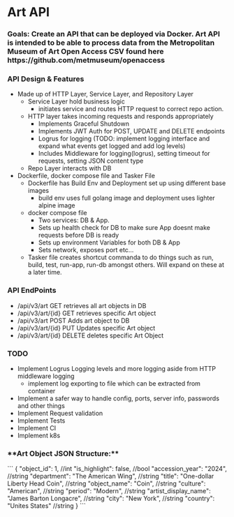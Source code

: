 <h1>Art API</h1>

<h3>Goals: Create an API that can be deployed via Docker. Art API is intended to be able to process data from the Metropolitan Museum of Art Open Access CSV found here https://github.com/metmuseum/openaccess</h3>

<h3>API Design & Features</h3>

- Made up of HTTP Layer, Service Layer, and Repository Layer
    - Service Layer hold business logic
        - initiates service and routes HTTP request to correct repo action.
    - HTTP layer takes incoming requests and responds appropriately
        - Implements Graceful Shutdown 
        - Implements JWT Auth for POST, UPDATE and DELETE endpoints
        - Logrus for logging (TODO: implement logging interface and expand what events get logged and add log levels)
        - Includes Middleware for logging(logrus), setting timeout for requests, setting JSON content type
    - Repo Layer interacts with DB
- Dockerfile, docker compose file and Tasker File
    - Dockerfile has Build Env and Deployment set up using different base images
        - build env uses full golang image and deployment uses lighter alpine image
    - docker compose file 
        - Two services: DB & App.
        - Sets up health check for DB to make sure App doesnt make requests before DB is ready
        - Sets up environment Variables for both DB & App
        - Sets network, exposes port etc...
    - Tasker file creates shortcut commanda to do things such as run, build, test, run-app, run-db amongst others. Will expand on these at a later time.  

<h3>API EndPoints</h3>

- /api/v3/art       GET retrieves all art objects in DB
- /api/v3/art/{id}  GET retrieves specific Art object
- /api/v3/art       POST Adds art object  to DB
- /api/v3/art/{id}  PUT Updates specific Art object
- /api/v3/art/{id}  DELETE deletes specific Art Object

<h3>TODO</h3>

- Implement Logrus Logging levels and more logging aside from HTTP middleware logging
    - implement log exporting to file which can be extracted from container
- Implement a safer way to handle config, ports, server info, passwords and other things
- Implement Request validation
- Implement Tests
- Implement CI
- Implement k8s 


<h3>**Art Object  JSON Structure:**</h3>
```
{
    "object_id": 1,                                 //int   
    "is_highlight": false,                          //bool
    "accession_year": "2024",                       //string
    "department": "The American Wing",              //string
    "title": "One-dollar Liberty Head Coin",        //string
    "object_name": "Coin",                          //string
    "culture": "American",                          //string
    "period": "Modern",                             //string
    "artist_display_name": "James Barton Longacre", //string
    "city": "New York",                             //string 
    "country": "Unites States"                      //string 
}
```



